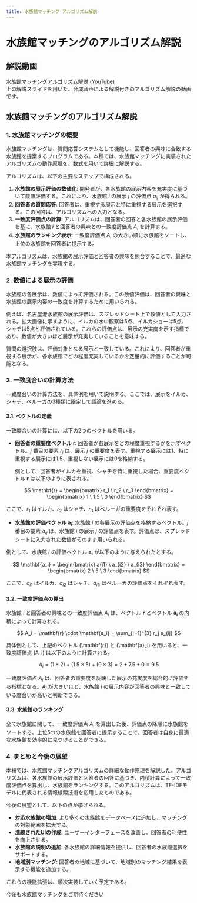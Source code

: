 ```yaml
---
title: 水族館マッチング アルゴリズム解説
---
```


# 水族館マッチングのアルゴリズム解説

## 解説動画

[水族館マッチングアルゴリズム解説 (YouTube)](https://youtu.be/uIwTinVRg80)  
上の解説スライドを用いた、合成音声による解説付きのアルゴリズム解説の動画です。  

## 水族館マッチングのアルゴリズム解説

### 1. 水族館マッチングの概要
水族館マッチングは、質問応答システムとして機能し、回答者の興味に合致する水族館を提案するプログラムである。本稿では、水族館マッチングに実装されたアルゴリズムの動作原理を、数式を用いて詳細に解説する。

アルゴリズムは、以下の主要なステップで構成される。
1. **水族館の展示評価の数値化**: 開発者が、各水族館の展示内容を充実度に基づいて数値評価する。これにより、水族館 $i$ の展示 $j$ の評価点 $a_{ij}$ が得られる。
2. **回答者の質問応答**: 回答者は、重視する展示と特に重視する展示を選択する。この回答は、アルゴリズムへの入力となる。
3. **一致度評価点の計算**: アルゴリズムは、回答者の回答と各水族館の展示評価を基に、水族館 $i$ と回答者の興味との一致度評価点 $A_i$ を計算する。
4. **水族館のランキング表示**: 一致度評価点 $A_i$ の大きい順に水族館をソートし、上位の水族館を回答者に提示する。

本アルゴリズムは、水族館の展示評価と回答者の興味を照合することで、最適な水族館マッチングを実現する。

### 2. 数値による展示の評価
水族館の各展示は、数値によって評価される。この数値評価は、回答者の興味と水族館の展示内容の一致度を計算するために用いられる。

例えば、名古屋港水族館の展示評価は、スプレッドシート上で数値として入力される。拡大画像に示すように、イルカの水中観察は5点、イルカショーは5点、シャチは5点と評価されている。これらの評価点は、展示の充実度を示す指標であり、数値が大きいほど展示が充実していることを意味する。

質問の選択肢は、評価対象となる展示と一致している。これにより、回答者が重視する展示が、各水族館でどの程度充実しているかを定量的に評価することが可能となる。

### 3. 一致度合いの計算方法
一致度合いの計算方法を、具体例を用いて説明する。ここでは、展示をイルカ、シャチ、ベルーガの3種類に限定して議論を進める。

#### 3.1. ベクトルの定義
一致度合いの計算には、以下の2つのベクトルを用いる。

* **回答者の重要度ベクトル** $\mathbf{r}$: 回答者が各展示をどの程度重視するかを示すベクトル。$j$ 番目の要素 $r_j$ は、展示 $j$ の重要度を表す。重視する展示には1、特に重視する展示には1.5、重視しない展示には0を格納する。

  例として、回答者がイルカを重視、シャチを特に重視した場合、重要度ベクトル $\mathbf{r}$ は以下のように表される。

$$
\mathbf{r} = \begin{bmatrix} r_1 \ r_2 \ r_3 \end{bmatrix} = \begin{bmatrix} 1 \ 1.5 \ 0 \end{bmatrix}
$$


ここで、$r_1$ はイルカ、$r_2$ はシャチ、$r_3$ はベルーガの重要度をそれぞれ表す。

* **水族館の評価ベクトル** $\mathbf{a_i}$: 水族館 $i$ の各展示の評価点を格納するベクトル。$j$ 番目の要素 $a_{ij}$ は、水族館 $i$ の展示 $j$ の評価点を表す。評価点は、スプレッドシートに入力された数値がそのまま用いられる。

例として、水族館 $i$ の評価ベクトル $\mathbf{a_i}$ が以下のように与えられたとする。

$$
\mathbf{a_i} = \begin{bmatrix} a{i1} \ a_{i2} \ a_{i3} \end{bmatrix} = \begin{bmatrix} 2 \ 5 \ 3 \end{bmatrix}
$$


ここで、$a_{i1}$ はイルカ、$a_{i2}$ はシャチ、$a_{i3}$ はベルーガの評価点をそれぞれ表す。

#### 3.2. 一致度評価点の算出
水族館 $i$ と回答者の興味との一致度評価点 $A_i$ は、ベクトル $\mathbf{r}$ とベクトル $\mathbf{a_i}$ の内積によって計算される。

$$
A_i = \mathbf{r} \cdot \mathbf{a_i} = \sum_{j=1}^{3} r_j a_{ij}
$$


具体例として、上記のベクトル \(\mathbf{r}\) と \(\mathbf{a}_i\) を用いると、一致度評価点 \(A_i\) は以下のように計算される。

$$
A_i = (1 \times 2) + (1.5 \times 5) + (0 \times 3) = 2 + 7.5 + 0 = 9.5
$$


一致度評価点 $A_i$ は、回答者の重要度を反映した展示の充実度を総合的に評価する指標となる。$A_i$ が大きいほど、水族館 $i$ の展示内容が回答者の興味と一致している度合いが高いと判断できる。

#### 3.3. 水族館のランキング
全て水族館に関して、一致度評価点 $A_i$ を算出した後、評価点の降順に水族館をソートする。上位5つの水族館を回答者に提示することで、回答者は自身に最適な水族館を効率的に見つけることができる。

### 4. まとめと今後の展望
本稿では、水族館マッチングアルゴリズムの詳細な動作原理を解説した。アルゴリズムは、各水族館の展示評価と回答者の回答に基づき、内積計算によって一致度評価点を算出し、水族館をランキングする。このアルゴリズムは、TF-IDFモデルに代表される情報検索技術を応用したものである。

今後の展望として、以下の点が挙げられる。
* **対応水族館の増加**: より多くの水族館をデータベースに追加し、マッチングの対象範囲を拡大する。
* **洗練されたUIの作成**: ユーザーインターフェースを改善し、回答者の利便性を向上させる。
* **水族館の説明の追加**: 各水族館の詳細情報を提供し、回答者の水族館選択をサポートする。
* **地域別マッチング**: 回答者の地域に基づいて、地域別のマッチング結果を表示する機能を追加する。

これらの機能拡張は、順次実装していく予定である。

今後も水族館マッチングをご期待ください
